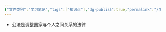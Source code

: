 ```yaml
---
{"文件类别":"学习笔记","tags":["知识点"],"dg-publish":true,"permalink":"/学习笔记/知识点/公法/","dgPassFrontmatter":true}
---
```


- 公法是调整国家与个人之间关系的法律